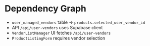 # Dependency Graph

- `user_managed_vendors` table -> `products.selected_user_vendor_id`
- API `/api/user-vendors` uses Supabase client
- `VendorListManager` UI fetches `/api/user-vendors`
- `ProductListingForm` requires vendor selection
